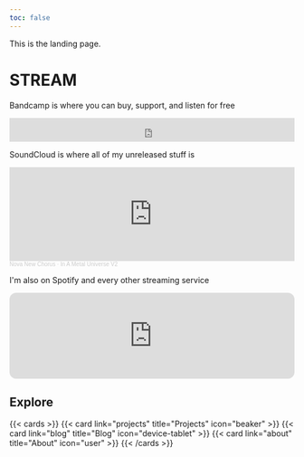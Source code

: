 ```yaml
---
toc: false
---
```


This is the landing page.

# STREAM
Bandcamp is where you can buy, support, and listen for free
<iframe style="border: 0; width: 100%; height: 42px;" src="https://bandcamp.com/EmbeddedPlayer/track=1932299291/size=small/bgcol=333333/linkcol=2ebd35/transparent=true/" seamless><a href="https://novanewchorus.bandcamp.com/track/old-hippies">Old Hippies by Nova New Chorus</a></iframe>

SoundCloud is where all of my unreleased stuff is
<iframe width="100%" height="166" scrolling="no" frameborder="no" allow="autoplay" src="https://w.soundcloud.com/player/?url=https%3A//api.soundcloud.com/tracks/1848944718&color=%23ff5500&auto_play=false&hide_related=false&show_comments=true&show_user=true&show_reposts=false&show_teaser=true"></iframe><div style="font-size: 10px; color: #cccccc;line-break: anywhere;word-break: normal;overflow: hidden;white-space: nowrap;text-overflow: ellipsis; font-family: Interstate,Lucida Grande,Lucida Sans Unicode,Lucida Sans,Garuda,Verdana,Tahoma,sans-serif;font-weight: 100;"><a href="https://soundcloud.com/nova-new-chorus" title="Nova New Chorus" target="_blank" style="color: #cccccc; text-decoration: none;">Nova New Chorus</a> · <a href="https://soundcloud.com/nova-new-chorus/in-a-metal-universe-v2" title="In A Metal Universe V2" target="_blank" style="color: #cccccc; text-decoration: none;">In A Metal Universe V2</a></div>

I'm also on Spotify and every other streaming service
<iframe style="border-radius:12px" src="https://open.spotify.com/embed/album/2lTi18XCwzqCHZ9MQ9TXda?utm_source=generator&theme=0" width="100%" height="152" frameBorder="0" allowfullscreen="" allow="autoplay; clipboard-write; encrypted-media; fullscreen; picture-in-picture" loading="lazy"></iframe>

## Explore

{{< cards >}}
  {{< card link="projects" title="Projects" icon="beaker" >}}
  {{< card link="blog" title="Blog" icon="device-tablet" >}}
  {{< card link="about" title="About" icon="user" >}}
{{< /cards >}}
